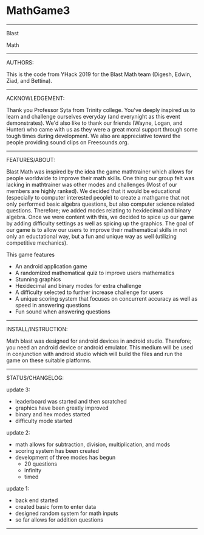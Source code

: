 # MathGame3


------------------------------------------------------------------

Blast

Math
                                                 
------------------------------------------------------------------


AUTHORS:

This is the code from YHack 2019 for the Blast Math team (Digesh, Edwin, Ziad, and Bettina). 

------------------------------------------------------------------

ACKNOWLEDGEMENT:

Thank you Professor Syta from Trinity college. You've deeply inspired us to learn and challenge ourselves everyday (and everynight as this event demonstrates). We'd also like to thank our friends (Wayne, Logan, and Hunter) who came with us as they were a great moral support through some tough times during development. We also are appreciative toward the people providing sound clips on Freesounds.org. 

------------------------------------------------------------------

FEATURES/ABOUT:

Blast Math was inspired by the idea the game mathtrainer which allows for people worldwide to improve their math skills. One thing our group felt was lacking in mathtrainer was other modes and challenges (Most of our members are highly ranked). We decided that it would be educational (especially to computer interested people) to create a mathgame that not only performed basic algebra questions, but also computer science related questions. Therefore; we added modes relating to hexidecimal and binary algebra. Once we were content with this, we decided to spice up our game by adding difficulty settings as well as spicing up the graphics. The goal of our game is to allow our users to improve their mathematical skills in not only an eductational way, but a fun and unique way as well (utilizing competitive mechanics).   

This game features
- An android application game 
- A randomized mathematical quiz to improve users mathematics
- Stunning graphics
- Hexidecimal and binary modes for extra challenge
- A difficulty selected to further increase challenge for users
- A unique scoring system that focuses on concurrent accuracy as well as speed in answering questions
- Fun sound when answering questions

------------------------------------------------------------------

INSTALL/INSTRUCTION:

Math blast was designed for android devices in android studio. Therefore; you need an android device or android emulator.
This medium will be used in conjunction with android studio which will build the files and run the game on these suitable platforms. 



------------------------------------------------------------------

STATUS/CHANGELOG:



update 3:
- leaderboard was started and then scratched
- graphics have been greatly improved
- binary and hex modes started
- difficulty mode started

update 2:
- math allows for subtraction, division, multiplication, and mods
- scoring system has been created
- development of three modes has begun
	- 20 questions
	- infinity
	- timed


update 1:
- back end started
- created basic form to enter data
- designed random system for math inputs
- so far allows for addition questions 

------------------------------------------------------------------

